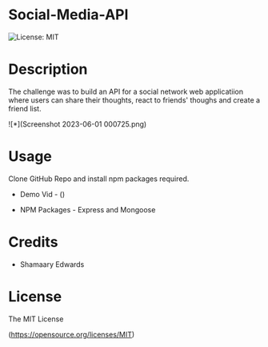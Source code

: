 # Social-Media-API

![License: MIT](https://img.shields.io/badge/License-MIT-yellow.svg)

 

# Description

The challenge was to build an API for a social network web applicatiion where users can share their thoughts, react to friends' thoughs and create a friend list.

![*](Screenshot 2023-06-01 000725.png)


# Usage

Clone GitHub Repo and install npm packages required.

* Demo Vid - ()

* NPM Packages - Express and Mongoose


# Credits

* Shamaary Edwards


# License 
  The MIT License
   
  (https://opensource.org/licenses/MIT)
  
